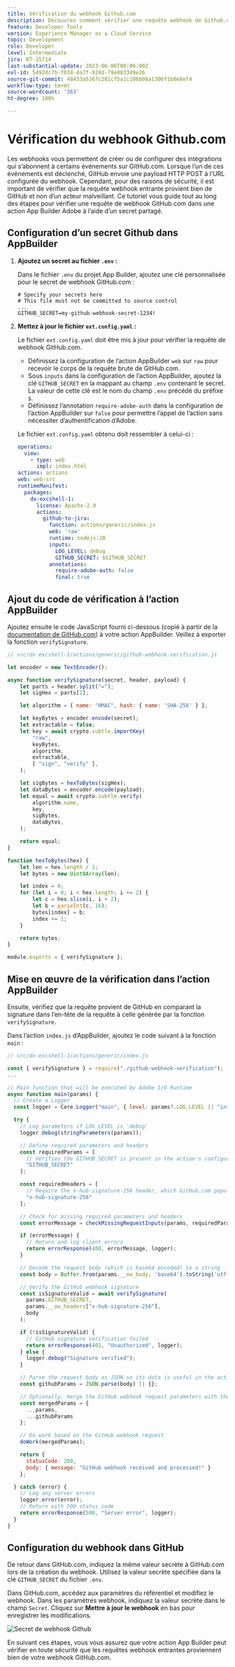 ```yaml
---
title: Vérification du webhook Github.com
description: Découvrez comment vérifier une requête webhook de Github.com dans une action App Builder.
feature: Developer Tools
version: Experience Manager as a Cloud Service
topic: Development
role: Developer
level: Intermediate
jira: KT-15714
last-substantial-update: 2023-06-06T00:00:00Z
exl-id: 5492dc7b-f034-4a7f-924d-79e083349e26
source-git-commit: 48433a5367c281cf5a1c106b08a1306f1b0e8ef4
workflow-type: tm+mt
source-wordcount: '363'
ht-degree: 100%

---
```


# Vérification du webhook Github.com

Les webhooks vous permettent de créer ou de configurer des intégrations qui s’abonnent à certains événements sur GitHub.com. Lorsque l’un de ces événements est déclenché, GitHub envoie une payload HTTP POST à l’URL configurée du webhook. Cependant, pour des raisons de sécurité, il est important de vérifier que la requête webhook entrante provient bien de GitHub et non d’un acteur malveillant. Ce tutoriel vous guide tout au long des étapes pour vérifier une requête de webhook GitHub.com dans une action App Builder Adobe à l’aide d’un secret partagé.

## Configuration d’un secret Github dans AppBuilder

1. **Ajoutez un secret au fichier `.env` :**

   Dans le fichier `.env` du projet App Builder, ajoutez une clé personnalisée pour le secret de webhook GitHub.com :

   ```env
   # Specify your secrets here
   # This file must not be committed to source control
   ...
   GITHUB_SECRET=my-github-webhook-secret-1234!
   ```

2. **Mettez à jour le fichier `ext.config.yaml` :**

   Le fichier `ext.config.yaml` doit être mis à jour pour vérifier la requête de webhook GitHub.com.

   - Définissez la configuration de l’action AppBuilder `web` sur `raw` pour recevoir le corps de la requête brute de GitHub.com.
   - Sous `inputs` dans la configuration de l’action AppBuilder, ajoutez la clé `GITHUB_SECRET` en la mappant au champ `.env` contenant le secret. La valeur de cette clé est le nom du champ `.env` précédé du préfixe `$`.
   - Définissez l’annotation `require-adobe-auth` dans la configuration de l’action AppBuilder sur `false` pour permettre l’appel de l’action sans nécessiter d’authentification d’Adobe.

   Le fichier `ext.config.yaml` obtenu doit ressembler à celui-ci :

   ```yaml
   operations:
     view:
       - type: web
         impl: index.html
   actions: actions
   web: web-src
   runtimeManifest:
     packages:
       dx-excshell-1:
         license: Apache-2.0
         actions:
           github-to-jira:
             function: actions/generic/index.js
             web: 'raw'
             runtime: nodejs:20
             inputs:
               LOG_LEVEL: debug
               GITHUB_SECRET: $GITHUB_SECRET
             annotations:
               require-adobe-auth: false
               final: true
   ```

## Ajout du code de vérification à l’action AppBuilder

Ajoutez ensuite le code JavaScript fourni ci-dessous (copié à partir de la [documentation de GitHub.com](https://docs.github.com/en/webhooks/using-webhooks/validating-webhook-deliveries#javascript-example)) à votre action AppBuilder. Veillez à exporter la fonction `verifySignature`.

```javascript
// src/dx-excshell-1/actions/generic/github-webhook-verification.js

let encoder = new TextEncoder();

async function verifySignature(secret, header, payload) {
    let parts = header.split("=");
    let sigHex = parts[1];

    let algorithm = { name: "HMAC", hash: { name: 'SHA-256' } };

    let keyBytes = encoder.encode(secret);
    let extractable = false;
    let key = await crypto.subtle.importKey(
        "raw",
        keyBytes,
        algorithm,
        extractable,
        [ "sign", "verify" ],
    );

    let sigBytes = hexToBytes(sigHex);
    let dataBytes = encoder.encode(payload);
    let equal = await crypto.subtle.verify(
        algorithm.name,
        key,
        sigBytes,
        dataBytes,
    );

    return equal;
}

function hexToBytes(hex) {
    let len = hex.length / 2;
    let bytes = new Uint8Array(len);

    let index = 0;
    for (let i = 0; i < hex.length; i += 2) {
        let c = hex.slice(i, i + 2);
        let b = parseInt(c, 16);
        bytes[index] = b;
        index += 1;
    }

    return bytes;
}

module.exports = { verifySignature };
```

## Mise en œuvre de la vérification dans l’action AppBuilder

Ensuite, vérifiez que la requête provient de GitHub en comparant la signature dans l’en-tête de la requête à celle générée par la fonction `verifySignature`.

Dans l’action `index.js` d’AppBuilder, ajoutez le code suivant à la fonction `main` :


```javascript
// src/dx-excshell-1/actions/generic/index.js

const { verifySignature } = require("./github-webhook-verification");
...

// Main function that will be executed by Adobe I/O Runtime
async function main(params) {
  // Create a Logger
  const logger = Core.Logger("main", { level: params?.LOG_LEVEL || "info" });

  try {
    // Log parameters if LOG_LEVEL is 'debug'
    logger.debug(stringParameters(params));

    // Define required parameters and headers
    const requiredParams = [
      // Verifies the GITHUB_SECRET is present in the action's configuration; add other parameters here as needed.
      "GITHUB_SECRET"
    ];

    const requiredHeaders = [
      // Require the x-hub-signature-256 header, which GitHub.com populates with a sha256 hash of the payload
      "x-hub-signature-256"
    ];

    // Check for missing required parameters and headers
    const errorMessage = checkMissingRequestInputs(params, requiredParams, requiredHeaders);

    if (errorMessage) {
      // Return and log client errors
      return errorResponse(400, errorMessage, logger);
    }

    // Decode the request body (which is base64 encoded) to a string
    const body = Buffer.from(params.__ow_body, 'base64').toString('utf-8');

    // Verify the GitHub webhook signature
    const isSignatureValid = await verifySignature(
      params.GITHUB_SECRET,
      params.__ow_headers["x-hub-signature-256"],
      body
    );

    if (!isSignatureValid) {
      // GitHub signature verification failed
      return errorResponse(401, "Unauthorized", logger);
    } else {
      logger.debug("Signature verified");
    }

    // Parse the request body as JSON so its data is useful in the action
    const githubParams = JSON.parse(body) || {};

    // Optionally, merge the GitHub webhook request parameters with the action parameters
    const mergedParams = {
      ...params,
      ...githubParams
    };

    // Do work based on the GitHub webhook request
    doWork(mergedParams);

    return {
      statusCode: 200,
      body: { message: "GitHub webhook received and processed!" }
    };

  } catch (error) {
    // Log any server errors
    logger.error(error);
    // Return with 500 status code
    return errorResponse(500, "Server error", logger);
  }
}
```

## Configuration du webhook dans GitHub

De retour dans GitHub.com, indiquez la même valeur secrète à GitHub.com lors de la création du webhook. Utilisez la valeur secrète spécifiée dans la clé `GITHUB_SECRET` du fichier `.env`.

Dans GitHub.com, accédez aux paramètres du référentiel et modifiez le webhook. Dans les paramètres webhook, indiquez la valeur secrète dans le champ `Secret`. Cliquez sur __Mettre à jour le webhook__ en bas pour enregistrer les modifications.

![Secret de webhook Github](./assets/github-webhook-verification/github-webhook-settings.png)

En suivant ces étapes, vous vous assurez que votre action App Builder peut vérifier en toute sécurité que les requêtes webhook entrantes proviennent bien de votre webhook GitHub.com.
